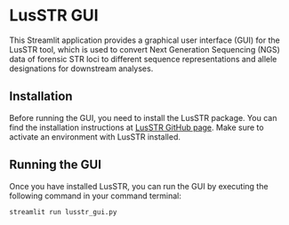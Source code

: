 # LusSTR GUI

This Streamlit application provides a graphical user interface (GUI) for the LusSTR tool, which is used to convert Next Generation Sequencing (NGS) data of forensic STR loci to different sequence representations and allele designations for downstream analyses.

## Installation

Before running the GUI, you need to install the LusSTR package. You can find the installation instructions at [LusSTR GitHub page](https://github.com/bioforensics/lusSTR). Make sure to activate an environment with LusSTR installed.

## Running the GUI

Once you have installed LusSTR, you can run the GUI by executing the following command in your command terminal:

```
streamlit run lusstr_gui.py
```
